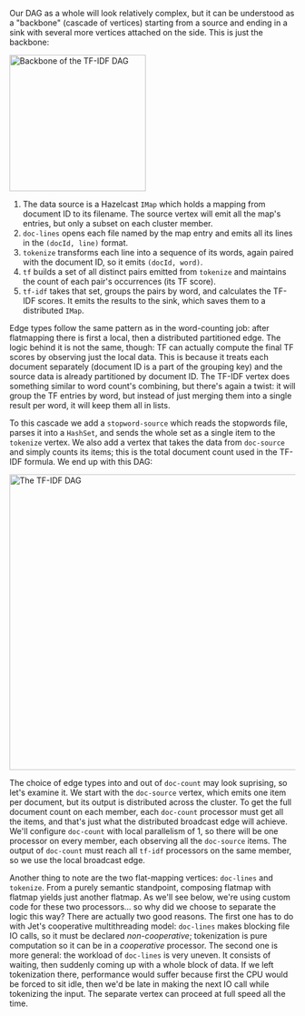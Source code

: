 Our DAG as a whole will look relatively complex, but it can be
understood as a "backbone" (cascade of vertices) starting from a source
and ending in a sink with several more vertices attached on the side.
This is just the backbone:

<img alt="Backbone of the TF-IDF DAG"
     src="../images/tf-idf-backbone.png"
     width="240"/>

1. The data source is a Hazelcast `IMap` which holds a mapping from
document ID to its filename. The source vertex will emit all the map's
entries, but only a subset on each cluster member.
1. `doc-lines` opens each file named by the map entry and emits all its
lines in the `(docId, line)` format.
1. `tokenize` transforms each line into a sequence of its words, again
paired with the document ID, so it emits `(docId, word)`.
1. `tf` builds a set of all distinct pairs emitted from `tokenize` and maintains the count of each pair's occurrences (its TF score).
1. `tf-idf` takes that set, groups the pairs by word, and calculates
the TF-IDF scores. It emits the results to the sink, which saves them
to a distributed `IMap`.

Edge types follow the same pattern as in the word-counting job: after
flatmapping there is first a local, then a distributed partitioned edge.
The logic behind it is not the same, though: TF can actually compute the
final TF scores by observing just the local data. This is because it
treats each document separately (document ID is a part of the grouping
key) and the source data is already partitioned by document ID. The
TF-IDF vertex does something similar to word count's combining, but
there's again a twist: it will group the TF entries by word, but instead
of just merging them into a single result per word, it will keep them
all in lists.

To this cascade we add a `stopword-source` which reads the stopwords
file, parses it into a `HashSet`, and sends the whole set as a single
item to the `tokenize` vertex. We also add a vertex that takes the data
from `doc-source` and simply counts its items; this is the total
document count used in the TF-IDF formula. We end up with this DAG:

<img alt="The TF-IDF DAG"
     src="../images/tf-idf-full.png"
     width="520"/>


The choice of edge types into and out of `doc-count` may look suprising,
so let's examine it. We start with the `doc-source` vertex, which emits
one item per document, but its output is distributed across the cluster.
To get the full document count on each member, each `doc-count`
processor must get all the items, and that's just what the distributed
broadcast edge will achieve. We'll configure `doc-count` with local
parallelism of 1, so there will be one processor on every member, each
observing all the `doc-source` items. The output of `doc-count` must
reach all `tf-idf` processors on the same member, so we use the local
broadcast edge.

Another thing to note are the two flat-mapping vertices: `doc-lines` and
`tokenize`. From a purely semantic standpoint, composing flatmap with
flatmap yields just another flatmap. As we'll see below, we're using
custom code for these two processors... so why did we choose to separate
the logic this way? There are actually two good reasons. The first one
has to do with Jet's cooperative multithreading model: `doc-lines` makes
blocking file IO calls, so it must be declared _non-cooperative_;
tokenization is pure computation so it can be in a _cooperative_
processor. The second one is more general: the workload of `doc-lines`
is very uneven. It consists of waiting, then suddenly coming up with a
whole block of data. If we left tokenization there, performance would
suffer because first the CPU would be forced to sit idle, then we'd be
late in making the next IO call while tokenizing the input. The separate
vertex can proceed at full speed all the time.
